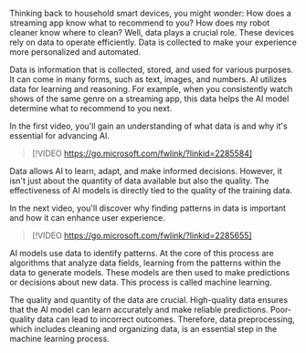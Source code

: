 Thinking back to household smart devices, you might wonder: How does a streaming app know what to recommend to you? How does my robot cleaner know where to clean? Well, data plays a crucial role. These devices rely on data to operate efficiently. Data is collected to make your experience more personalized and automated.

Data is information that is collected, stored, and used for various purposes. It can come in many forms, such as text, images, and numbers. AI utilizes data for learning and reasoning. For example, when you consistently watch shows of the same genre on a streaming app, this data helps the AI model determine what to recommend to you next.

In the first video, you'll gain an understanding of what data is and why it's essential for advancing AI.

> [!VIDEO https://go.microsoft.com/fwlink/?linkid=2285584]

Data allows AI to learn, adapt, and make informed decisions. However, it isn't just about the quantity of data available but also the quality. The effectiveness of AI models is directly tied to the quality of the training data.

In the next video, you'll discover why finding patterns in data is important and how it can enhance user experience.

> [!VIDEO https://go.microsoft.com/fwlink/?linkid=2285655]

AI models use data to identify patterns. At the core of this process are algorithms that analyze data fields, learning from the patterns within the data to generate models. These models are then used to make predictions or decisions about new data. This process is called machine learning.

The quality and quantity of the data are crucial. High-quality data ensures that the AI model can learn accurately and make reliable predictions. Poor-quality data can lead to incorrect outcomes. Therefore, data preprocessing, which includes cleaning and organizing data, is an essential step in the machine learning process.
